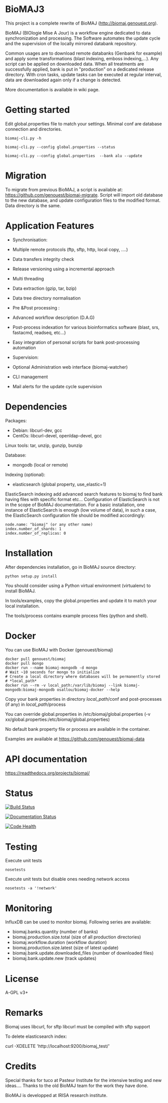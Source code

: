 BioMAJ3
=====

This project is a complete rewrite of BioMAJ (http://biomaj.genouest.org).

BioMAJ (BIOlogie Mise A Jour) is a workflow engine dedicated to data
synchronization and processing. The Software automates the update cycle and the
supervision of the locally mirrored databank repository.

Common usages are to download remote databanks (Genbank for example) and apply
some transformations (blast indexing, emboss indexing,...). Any script can be
applied on downloaded data. When all treatments are successfully applied, bank
is put in "production" on a dedicated release directory.
With cron tasks, update tasks can be executed at regular interval, data are
downloaded again only if a change is detected.

More documentation is available in wiki page.

Getting started
===============

Edit global.properties file to match your settings. Minimal conf are database connection and directories.

    biomaj-cli.py -h

    biomaj-cli.py --config global.properties --status

    biomaj-cli.py --config global.properties  --bank alu --update

Migration
=========

To migrate from previous BioMAJ, a script is available at:
https://github.com/genouest/biomaj-migrate. Script will import old database to
the new database, and update configuration files to the modified format. Data directory is the same.

Application Features
====================

* Synchronisation:
 * Multiple remote protocols (ftp, sftp, http, local copy, ....)
 * Data transfers integrity check
 * Release versioning using a incremental approach
 * Multi threading
 * Data extraction (gzip, tar, bzip)
 * Data tree directory normalisation


* Pre &Post processing :
 * Advanced workflow description (D.A.G)
 * Post-process indexation for various bioinformatics software (blast, srs,
   fastacmd, readseq, etc…)
 * Easy integration of personal scripts for bank post-processing automation


* Supervision:
 * Optional Administration web interface (biomaj-watcher)
 * CLI management
 * Mail alerts for the update cycle supervision



Dependencies
============

Packages:
 * Debian: libcurl-dev, gcc
 * CentOs: libcurl-devel, openldap-devel, gcc

 Linux tools: tar, unzip, gunzip, bunzip

Database:
 * mongodb (local or remote)

Indexing (optional):
 * elasticsearch (global property, use_elastic=1)

ElasticSearch indexing add advanced search features to biomaj to find bank
having files with specific format etc...
Configuration of ElasticSearch is not in the scope of BioMAJ documentation.
For a basic installation, one instance of ElasticSearch is enough (low volume of
data), in such a case, the ElasticSearch configuration file should be modified
accordingly:

    node.name: "biomaj" (or any other name)
    index.number_of_shards: 1
    index.number_of_replicas: 0

Installation
============

After dependencies installation, go in BioMAJ source directory:

    python setup.py install


You should consider using a Python virtual environment (virtualenv) to install BioMAJ.

In tools/examples, copy the global.properties and update it to match your local
installation.

The tools/process contains example process files (python and shell).

Docker
======

You can use BioMAJ with Docker (genouest/biomaj)


    docker pull genouest/biomaj
    docker pull mongo
    docker run --name biomaj-mongodb -d mongo
    # Wait ~10 seconds for mongo to initialize
    # Create a local directory where databases will be permanently stored
    # *local_path*
    docker run --rm -v local_path:/var/lib/biomaj --link biomaj-mongodb:biomaj-mongodb osallou/biomaj-docker --help


Copy your bank properties in directory *local_path*/conf and post-processes (if any) in *local_path*/process

You can override global.properties in /etc/biomaj/global.properties (-v xx/global.properties:/etc/biomaj/global.properties)

No default bank property file or process are available in the container.

Examples are available at https://github.com/genouest/biomaj-data

API documentation
=================

https://readthedocs.org/projects/biomaj/

Status
======

[![Build Status](https://travis-ci.org/genouest/biomaj.svg?branch=master)](https://travis-ci.org/genouest/biomaj)

[![Documentation Status](https://readthedocs.org/projects/biomaj/badge/?version=latest)](https://readthedocs.org/projects/biomaj/?badge=latest)

[![Code Health](https://landscape.io/github/genouest/biomaj/master/landscape.svg?style=flat)](https://landscape.io/github/genouest/biomaj/master)

Testing
=======

Execute unit tests

    nosetests

Execute unit tests but disable ones needing network access

    nosetests -a '!network'


Monitoring
==========

InfluxDB can be used to monitor biomaj. Following series are available:

* biomaj.banks.quantity (number of banks)
* biomaj.production.size.total (size of all production directories)
* biomaj.workflow.duration (workflow duration)
* biomaj.production.size.latest (size of latest update)
* biomaj.bank.update.downloaded_files (number of downloaded files)
* biomaj.bank.update.new (track updates)

License
=======

A-GPL v3+

Remarks
=======

Biomaj uses libcurl, for sftp libcurl must be compiled with sftp support

To delete elasticsearch index:

 curl -XDELETE 'http://localhost:9200/biomaj_test/'

Credits
======

Special thanks for tuco at Pasteur Institute for the intensive testing and new
ideas....
Thanks to the old BioMAJ team for the work they have done.

BioMAJ is developped at IRISA research institute.
